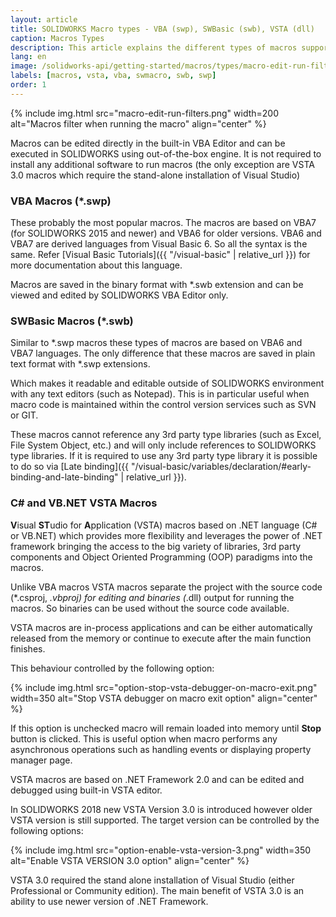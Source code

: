 ```yaml
---
layout: article
title: SOLIDWORKS Macro types - VBA (swp), SWBasic (swb), VSTA (dll)
caption: Macros Types
description: This article explains the different types of macros supported by SOLIDWORKS (VBA, VSTA, SWBasic)
lang: en
image: /solidworks-api/getting-started/macros/types/macro-edit-run-filters.png
labels: [macros, vsta, vba, swmacro, swb, swp]
order: 1
---
```

{% include img.html src="macro-edit-run-filters.png" width=200 alt="Macros filter when running the macro" align="center" %}

Macros can be edited directly in the built-in VBA Editor and can be executed in SOLIDWORKS using out-of-the-box engine. It is not required to install any additional software to run macros (the only exception are VSTA 3.0 macros which require the stand-alone installation of Visual Studio)

### VBA Macros (*.swp)

These probably the most popular macros. The macros are based on VBA7 (for SOLIDWORKS 2015 and newer) and VBA6 for older versions. VBA6 and VBA7 are derived languages from Visual Basic 6. So all the syntax is the same. Refer [Visual Basic Tutorials]({{ "/visual-basic" | relative_url }}) for more documentation about this language.

Macros are saved in the binary format with *.swb extension and can be viewed and edited by SOLIDWORKS VBA Editor only.

### SWBasic Macros (*.swb)

Similar to *.swp macros these types of macros are based on VBA6 and VBA7 languages. The only difference that these macros are saved in plain text format with *.swp extensions.

Which makes it readable and editable outside of SOLIDWORKS environment with any text editors (such as Notepad). This is in particular useful when macro code is maintained within the control version services such as SVN or GIT.

These macros cannot reference any 3rd party type libraries (such as Excel, File System Object, etc.) and will only include references to SOLIDWORKS type libraries. If it is required to use any 3rd party type library it is possible to do so via [Late binding]({{ "/visual-basic/variables/declaration/#early-binding-and-late-binding" | relative_url }}).

### C# and VB.NET VSTA Macros

**V**isual **ST**udio for **A**pplication (VSTA) macros based on .NET language (C# or VB.NET) which provides more flexibility and leverages the power of .NET framework bringing the access to the big variety of libraries, 3rd party components and Object Oriented Programming (OOP) paradigms into the macros.

Unlike VBA macros VSTA macros separate the project with the source code (*.csproj, *.vbproj) for editing and binaries (*.dll) output for running the macros. So binaries can be used without the source code available.

VSTA macros are in-process applications and can be either automatically released from the memory or continue to execute after the main function finishes. 

This behaviour controlled by the following option:

{% include img.html src="option-stop-vsta-debugger-on-macro-exit.png" width=350 alt="Stop VSTA debugger on macro exit option" align="center" %}

If this option is unchecked macro will remain loaded into memory until **Stop** button is clicked. This is useful option when macro performs any asynchronous operations such as handling events or displaying property manager page.

VSTA macros are based on .NET Framework 2.0 and can be edited and debugged using built-in VSTA editor.

In SOLIDWORKS 2018 new VSTA Version 3.0 is introduced however older VSTA version is still supported. The target version can be controlled by the following options:

{% include img.html src="option-enable-vsta-version-3.png" width=350 alt="Enable VSTA VERSION 3.0 option" align="center" %}

VSTA 3.0 required the stand alone installation of Visual Studio (either Professional or Community edition). The main benefit of VSTA 3.0 is an ability to use newer version of .NET Framework.
